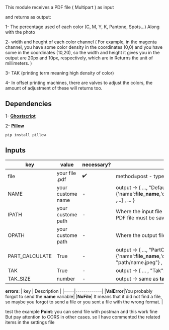 This module receives a PDF file ( Multipart ) as input

and returns as output:

1- The percentage used of each color (C, M, Y, K, Pantone, Spots...) Along with the photo

2- width and heught of each color channel ( For example, in the magenta channel, you have some color density in the coordinates (0,0) and you have some in the coordinates (10,20), so the width and height it gives you in the output are 20px and 10px, respectively, which are in Returns the unit of millimeters. )

3- TAK (printing term meaning high density of color)

4- In offset printing machines, there are valves to adjust the colors, the amount of adjustment of these will returns too.

## Dependencies
1- **[Ghostscript](https://ghostscript.com/releases/gsdnld.html)** 

2- **[Pillow](https://pypi.org/project/pillow/)**
```
pip install pillow
```

## Inputs
| key | value | necessary? | Desc |
|-----|-------|------------|------|
| file | your file .pdf | :heavy_check_mark: | method=post - type=multipart |
| NAME | your custome name | - | output -> { ..., "Default": [ ... , {'name':**file_name**,'coverage':**int**,'w':**int(MM)**,'h':**int(MM)**} ,...] , ... } |
|IPATH| your custome path | - | Where the input file is saved. Please note that the input PDF file must be saved as file.pdf |
|OPATH| your custome path | - | Where the output file is going to be saved |
|PART_CALCULATE| True | - | output -> { ..., "PartCal": [ ... , {'name':**file_name**,'coverage':**int**,'data':[**int**,**int**,...],'path': "path/name.jpeg"} , ... ] , ... } |
|TAK| True | - | output -> { ... ,  "Tak": **path** , ...}|
| TAK_SIZE | number | - | output -> same as **tak** |


**errors**:
| key | Description |
|-----|-------------|
|**ValError**|You probably forgot to send the **name** variable|
|**NoFile**| It means that it did not find a file, so maybe you forgot to send a file or you sent a file with the wrong format. |


test the example
**Point**: you can send file with postman and this work fine But pay attention to CORS in other cases. so I have commented the related items in the settings file